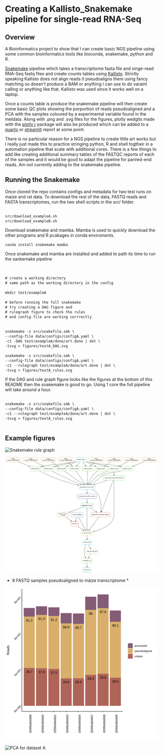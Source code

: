 # Creating a Kallisto_Snakemake pipeline for single-read RNA-Seq

## Overview

A Bioinformatics project to show that I can create basic NGS pipeline using some
common bioinformatics tools like bioconda, snakemake, python and R.

[Snakemake](https://snakemake.readthedocs.io/en/stable/) pipeline which takes a
transcriptiome fasta file and singe-read RNA-Seq fastq files and create counts
tables using [Kallisto](https://pachterlab.github.io/kallisto/about). 
Strictly speaking Kallisto does not align reads it pseudoaligns them using
fancy matching so doesn't produce a BAM or anything I can use to do varaint 
calling or anything like that. Kallisto was used since it works well on a laptop.

Once a counts table is produce the snakemake pipeline will then create 
some basic QC plots showing the porportion of reads pseudoaligned and 
a PCA with the samples coloured by a experimental variable found in the 
metdata. Along with .png and .svg files for the figures, plotly wedgits made 
with the [plotly r]() package will also be produced which can be added
to a [quarto]() or [streamlit]() report at some point.

There is no particular reason for a NGS pipeline to create little 
art works but I really just made this to practice stringing 
python, R and shell togtheir in a automation pipeline that 
scale with additional cores. There is a few things to add like 
creating additional summary tables of the FASTQC reports of 
each of the samples and it would be good to adapt the 
pipeline for parired-end reads. Am not currently 
adding to the snakemake pipeline.


## Running the Snakemake 

Once cloned the repo contains configs and metadata for two 
test runs on maize and rat data. To download the rest of the
data, FASTQ reads and FASTA transcriptomes, run the two
shell scripts in the scr/ folder.

```

src/download_exampleA.sh
src/download_exampleB.sh

```

Download snakemake and mamba. Mamba is used
to quickly download the other programs and 
R pcakages in conda enviroments.

```
conda install snakemake mamba 

```
Once snakemake and mamba are installed and
added to path its time to run the sankemake pipeline 

```


# create a working directory 
# same path as the working directory in the config

mkdir test/exampleA

# before running the full snakemake 
# try creating a DAG figure and 
# rulegraoh figure to check the rules 
# and config file are working corrrectly 


snakemake -s src/snakefile.smk \
--config-file data/configs/configA.yaml \
-c1 -DAG test/exampleA/done/art.done | dot \
-tsvg > figures/testA_DAG.svg

snakemake -s src/snakefile.smk \
--config-file data/configs/configA.yaml \
-c1 --rulegraph test/exampleA/done/art.done | dot \
-tsvg > figures/testA_rules.svg

```

If the DAG and rule graph figure looks like the figures at 
the bottom of this README then the snakemake is 
good to go. Using 1 core the full pipeline 
will take around a hour. 

```

snakemake -s src/snakefile.smk \
--config-file data/configs/configA.yaml \
-c1 --rulegraph test/exampleA/done/art.done | dot \
-tsvg > figures/testA_rules.svg


```

## Example figures 


![ Snakemake rule graph]()



![ DAG for dataset A](figures/maize_dag.svg)
* 8 FASTQ samples pseudoaligned to maize transcriptome *

![Pseudoalignment summary for dataset A](figures/maize_pseudoalignment_summary.svg)


![PCA for dataset A](figures/maize_pca_counts_filtered_medi200.svg)
